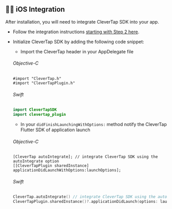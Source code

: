 ## 👩‍💻 iOS Integration

After installation, you will need to integrate CleverTap SDK into your app.

* Follow the integration instructions [starting with Step 2 here](https://developer.clevertap.com/docs/ios-quickstart-guide#section-step-2-add-clever-tap-credentials).
* Initialize CleverTap SDK by adding the following code snippet:
  + Import the CleverTap header in your AppDelegate file

  ###### Objective-C
  ```objc
  #import "CleverTap.h"
  #import "CleverTapPlugin.h"
  ```

  ###### Swift
  ```swift
  import CleverTapSDK
  import clevertap_plugin
  ```

  + In your `didFinishLaunchingWithOptions:` method notify the CleverTap Flutter SDK of application launch

  ###### Objective-C
  ```objc
  [CleverTap autoIntegrate]; // integrate CleverTap SDK using the autoIntegrate option
  [[CleverTapPlugin sharedInstance] applicationDidLaunchWithOptions:launchOptions];
  ```

  ###### Swift
  ```swift
  CleverTap.autoIntegrate() // integrate CleverTap SDK using the autoIntegrate option
  CleverTapPlugin.sharedInstance()?.applicationDidLaunch(options: launchOptions)
  ```

